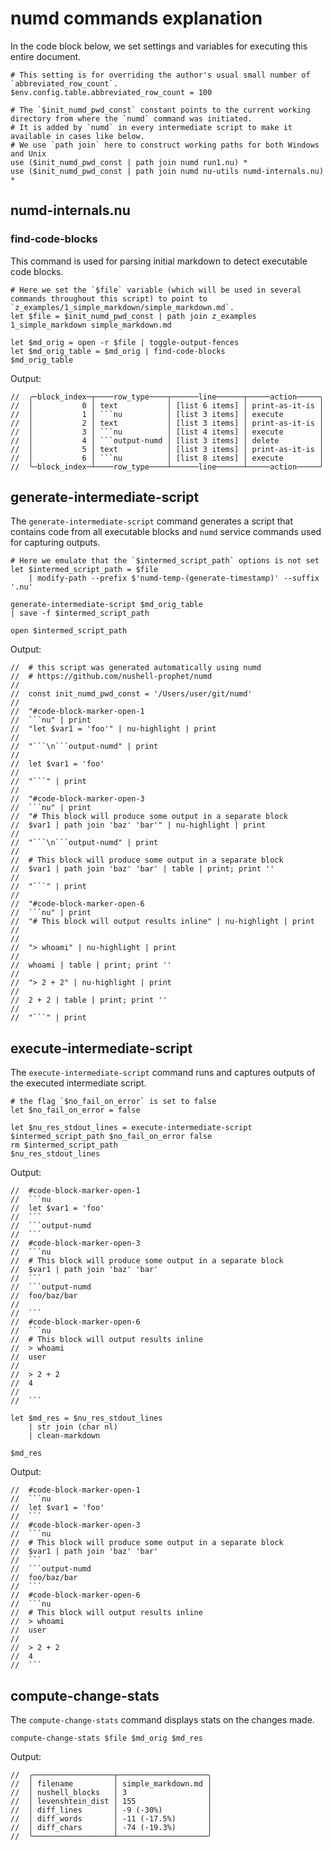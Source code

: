 # numd commands explanation

In the code block below, we set settings and variables for executing this entire document.

```nu
# This setting is for overriding the author's usual small number of `abbreviated_row_count`.
$env.config.table.abbreviated_row_count = 100

# The `$init_numd_pwd_const` constant points to the current working directory from where the `numd` command was initiated.
# It is added by `numd` in every intermediate script to make it available in cases like below.
# We use `path join` here to construct working paths for both Windows and Unix
use ($init_numd_pwd_const | path join numd run1.nu) *
use ($init_numd_pwd_const | path join numd nu-utils numd-internals.nu) *
```

## numd-internals.nu

### find-code-blocks

This command is used for parsing initial markdown to detect executable code blocks.

```nu indent-output
# Here we set the `$file` variable (which will be used in several commands throughout this script) to point to `z_examples/1_simple_markdown/simple_markdown.md`.
let $file = $init_numd_pwd_const | path join z_examples 1_simple_markdown simple_markdown.md

let $md_orig = open -r $file | toggle-output-fences
let $md_orig_table = $md_orig | find-code-blocks
$md_orig_table
```

Output:

```
//  ╭─block_index─┬────row_type────┬──────line──────┬─────action─────╮
//  │           0 │ text           │ [list 6 items] │ print-as-it-is │
//  │           1 │ ```nu          │ [list 3 items] │ execute        │
//  │           2 │ text           │ [list 3 items] │ print-as-it-is │
//  │           3 │ ```nu          │ [list 4 items] │ execute        │
//  │           4 │ ```output-numd │ [list 3 items] │ delete         │
//  │           5 │ text           │ [list 3 items] │ print-as-it-is │
//  │           6 │ ```nu          │ [list 8 items] │ execute        │
//  ╰─block_index─┴────row_type────┴──────line──────┴─────action─────╯
```

## generate-intermediate-script

The `generate-intermediate-script` command generates a script that contains code from all executable blocks and `numd` service commands used for capturing outputs.

```nu indent-output
# Here we emulate that the `$intermed_script_path` options is not set
let $intermed_script_path = $file
    | modify-path --prefix $'numd-temp-(generate-timestamp)' --suffix '.nu'

generate-intermediate-script $md_orig_table
| save -f $intermed_script_path

open $intermed_script_path
```

Output:

```
//  # this script was generated automatically using numd
//  # https://github.com/nushell-prophet/numd
//
//  const init_numd_pwd_const = '/Users/user/git/numd'
//
//  "#code-block-marker-open-1
//  ```nu" | print
//  "let $var1 = 'foo'" | nu-highlight | print
//
//  "```\n```output-numd" | print
//
//  let $var1 = 'foo'
//
//  "```" | print
//
//  "#code-block-marker-open-3
//  ```nu" | print
//  "# This block will produce some output in a separate block
//  $var1 | path join 'baz' 'bar'" | nu-highlight | print
//
//  "```\n```output-numd" | print
//
//  # This block will produce some output in a separate block
//  $var1 | path join 'baz' 'bar' | table | print; print ''
//
//  "```" | print
//
//  "#code-block-marker-open-6
//  ```nu" | print
//  "# This block will output results inline" | nu-highlight | print
//
//
//  "> whoami" | nu-highlight | print
//
//  whoami | table | print; print ''
//
//  "> 2 + 2" | nu-highlight | print
//
//  2 + 2 | table | print; print ''
//
//  "```" | print
```

## execute-intermediate-script

The `execute-intermediate-script` command runs and captures outputs of the executed intermediate script.

```nu indent-output
# the flag `$no_fail_on_error` is set to false
let $no_fail_on_error = false

let $nu_res_stdout_lines = execute-intermediate-script $intermed_script_path $no_fail_on_error false
rm $intermed_script_path
$nu_res_stdout_lines
```

Output:

```
//  #code-block-marker-open-1
//  ```nu
//  let $var1 = 'foo'
//  ```
//  ```output-numd
//  ```
//  #code-block-marker-open-3
//  ```nu
//  # This block will produce some output in a separate block
//  $var1 | path join 'baz' 'bar'
//  ```
//  ```output-numd
//  foo/baz/bar
//
//  ```
//  #code-block-marker-open-6
//  ```nu
//  # This block will output results inline
//  > whoami
//  user
//
//  > 2 + 2
//  4
//
//  ```
```

```nu indent-output
let $md_res = $nu_res_stdout_lines
    | str join (char nl)
    | clean-markdown

$md_res
```

Output:

```
//  #code-block-marker-open-1
//  ```nu
//  let $var1 = 'foo'
//  ```
//  #code-block-marker-open-3
//  ```nu
//  # This block will produce some output in a separate block
//  $var1 | path join 'baz' 'bar'
//  ```
//  ```output-numd
//  foo/baz/bar
//  ```
//  #code-block-marker-open-6
//  ```nu
//  # This block will output results inline
//  > whoami
//  user
//
//  > 2 + 2
//  4
//  ```
```

## compute-change-stats

The `compute-change-stats` command displays stats on the changes made.

```nu indent-output
compute-change-stats $file $md_orig $md_res
```

Output:

```
//  ╭──────────────────┬────────────────────╮
//  │ filename         │ simple_markdown.md │
//  │ nushell_blocks   │ 3                  │
//  │ levenshtein_dist │ 155                │
//  │ diff_lines       │ -9 (-30%)          │
//  │ diff_words       │ -11 (-17.5%)       │
//  │ diff_chars       │ -74 (-19.3%)       │
//  ╰──────────────────┴────────────────────╯
```
